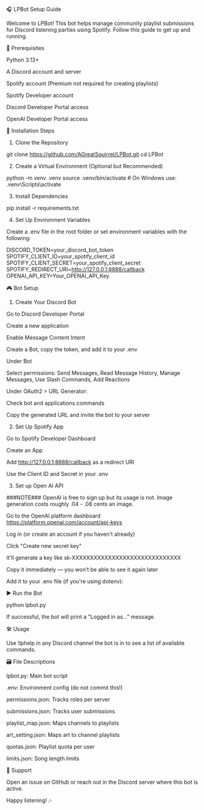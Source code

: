 🎧 LPBot Setup Guide

Welcome to LPBot! This bot helps manage community playlist submissions for Discord listening parties using Spotify. Follow this guide to get up and running.

🚀 Prerequisites

Python 3.13+

A Discord account and server

Spotify account (Premium not required for creating playlists)

Spotify Developer account

Discord Developer Portal access

OpenAI Developer Portal access

🔧 Installation Steps

1. Clone the Repository

git clone https://github.com/AGreatSquirrel/LPBot.git
cd LPBot

2. Create a Virtual Environment (Optional but Recommended)

python -m venv .venv
source .venv/bin/activate   # On Windows use: .venv\Scripts\activate

3. Install Dependencies

pip install -r requirements.txt

4. Set Up Environment Variables

Create a .env file in the root folder or set environment variables with the following:

DISCORD_TOKEN=your_discord_bot_token
SPOTIFY_CLIENT_ID=your_spotify_client_id
SPOTIFY_CLIENT_SECRET=your_spotify_client_secret
SPOTIFY_REDIRECT_URI=http://127.0.0.1:8888/callback
OPENAI_API_KEY=Your_OPENAI_API_Key

🎮 Bot Setup

1. Create Your Discord Bot

Go to Discord Developer Portal

Create a new application

Enable Message Content Intent

Create a Bot, copy the token, and add it to your .env

Under Bot

Select permissions: Send Messages, Read Message History, Manage Messages, Use Slash Commands, Add Reactions

Under OAuth2 > URL Generator:

Check bot and applications.commands

Copy the generated URL and invite the bot to your server

2. Set Up Spotify App

Go to Spotify Developer Dashboard

Create an App

Add http://127.0.0.1:8888/callback as a redirect URI

Use the Client ID and Secret in your .env

3. Set up Open AI API

###NOTE###
OpenAI is free to sign up but its usage is not. Image generation costs roughly .04 - .08 cents an image. 

Go to the OpenAI platform dashboard
https://platform.openai.com/account/api-keys

Log in (or create an account if you haven't already)

Click "Create new secret key"

It'll generate a key like sk-XXXXXXXXXXXXXXXXXXXXXXXXXXXXXX

Copy it immediately — you won’t be able to see it again later

Add it to your .env file (if you're using dotenv):

▶️ Run the Bot

python lpbot.py

If successful, the bot will print a "Logged in as..." message.

🛠️ Usage

Use !lphelp in any Discord channel the bot is in to see a list of available commands.

🗃️ File Descriptions

lpbot.py: Main bot script

.env: Environment config (do not commit this!)

permissions.json: Tracks roles per server

submissions.json: Tracks user submissions

playlist_map.json: Maps channels to playlists

art_setting.json: Maps art to channel playlists

quotas.json: Playlist quota per user

limits.json: Song length limits

🙋 Support

Open an issue on GitHub or reach out in the Discord server where this bot is active.

Happy listening! 🎶
